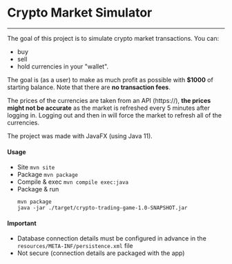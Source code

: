 # Crypto Market Simulator
---
The goal of this project is to simulate crypto market transactions.
You can:
- buy
- sell
- hold currencies in your "wallet". 
  
The goal is (as a user) to make as much profit as possible with **$1000** of starting balance. Note that there are **no transaction fees**.

The prices of the currencies are taken from an API (https://), **the prices might not be accurate** as the market is refreshed every 5 minutes after logging in. Logging out and then in will force the market to refresh all of the currencies.

The project was made with JavaFX (using Java 11).
#### Usage
- Site
  ```mvn site```
- Package
  ```mvn package```
- Compile & exec
  ```mvn compile exec:java```
- Package & run
  ```
  mvn package
  java -jar ./target/crypto-trading-game-1.0-SNAPSHOT.jar
  ```
#### Important
- Database connection details must be configured in advance in the `resources/META-INF/persistence.xml` file
- Not secure (connection details are packaged with the app)